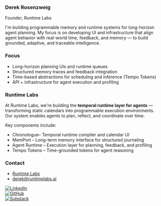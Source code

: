 ### Derek Rosenzweig  
Founder, Runtime Labs 

I'm building programmable memory and runtime systems for long-horizon agent planning. My focus is on developing UI and infrastructure that align agent behavior with real-world time, feedback, and memory — to build grounded, adaptive, and traceable intelligence.

### Focus

- Long-horizon planning UIs and runtime queues  
- Structured memory traces and feedback integration  
- Time-based abstractions for scheduling and inference (Tempo Tokens)  
- API + infrastructure for agent execution and profiling  

### Runtime Labs

At Runtime Labs, we're building the **temporal runtime layer for agents** — transforming static calendars into programmable execution environments. Our system enables agents to plan, reflect, and coordinate over time.

Key components include:

- Chronologue– Temporal runtime compiler and calendar UI  
- MemPort – Long-term memory interface for structured journaling  
- Agent Runtime – Execution layer for planning, feedback, and profiling  
- Tempo Tokens – Time-grounded tokens for agent reasoning 

### Contact

- [Runtime Labs](https://github.com/runtimelabs-inc)  
- derek@runtimelabs.ai

[![LinkedIn](https://img.shields.io/badge/LinkedIn-%230077B5.svg?style=flat&logo=linkedin&logoColor=white)](www.linkedin.com/in/derek-rosenzweig-511644114)  
[![GitHub](https://img.shields.io/badge/GitHub-%2312100E.svg?style=flat&logo=github&logoColor=white)](https://github.com/dr2633)  
[![Substack](https://img.shields.io/badge/Substack-FF6719?style=flat&logo=substack&logoColor=white)](https://substack.com/@derekrosenzweig)

